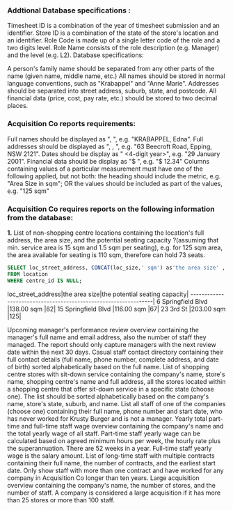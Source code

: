 
### Addtional Database specifications : 
Timesheet ID is a combination of the year of timesheet submission and an identifier.
Store ID is a combination of the state of the store's location and an identifier.
Role Code is made up of a single letter code of the role and a two digits level.
Role Name consists of the role description (e.g. Manager) and the level (e.g. L2).
Database specifications:

A person's family name should be separated from any other parts of the name (given name, middle name, etc.)
All names should be stored in normal language conventions, such as "Krabappel" and "Anne Marie".
Addresses should be separated into street address, suburb, state, and postcode.
All financial data (price, cost, pay rate, etc.) should be stored to two decimal places.

### Acquisition Co reports requirements:

Full names should be displayed as "<FAMILY NAME>, <Other Name>", e.g. "KRABAPPEL, Edna".
Full addresses should be displayed as "<Street Address>, <Suburb>, <STATE> <Postcode>", e.g. "63 Beecroft Road, Epping, NSW 2121".
Dates should be display as "<date> <MonthName> <4-digit year>", e.g. "29 January 2001".
Financial data should be display as "$ <amount>", e.g. "$ 12.34"
Columns containing values of a particular measurement must have one of the following applied, but not both:
the heading should include the metric, e.g. "Area Size in sqm"; OR
the values should be included as part of the values, e.g. "125 sqm"

### Acquisition Co requires reports on the following information from the database:

**1.** List of non-shopping centre locations containing the location's full address, the area size, and the potential seating capacity ?(assuming that min. service area is 15 sqm and 1.5 sqm per seating), e.g. for 125 sqm area, the area available for seating is 110 sqm, therefore can hold 73 seats.
````sql
SELECT loc_street_address, CONCAT(loc_size,' sqm') as'the area size' , round(( loc_size-15)/ 1.5,0) as 'the potential seating capacity'
FROM location
WHERE centre_id IS NULL;
````
loc_street_address|the area size|the potential seating capacity|
----------------------------------------------------------------|
6 Springfield Blvd	|138.00 sqm	|82|
15 Springfield Blvd	|116.00 sqm	|67|
23 3rd St	|203.00 sqm	|125|





Upcoming manager's performance review overview containing the manager's full name and email address, also the number of staff they managed. The report should only capture managers with the next review date within the next 30 days.
Casual staff contact directory containing their full contact details (full name, phone number, complete address, and date of birth) sorted alphabetically based on the full name. 
List of shopping centre stores with sit-down service containing the company's name, store's name, shopping centre's name and full address, all the stores located within a shopping centre that offer sit-down service in a specific state (choose one). The list should be sorted alphabetically based on the company's name, store's state, suburb, and name.
List all staff of one of the companies (choose one) containing their full name, phone number and start date, who has never worked for Krusty Burger and is not a manager. 
Yearly total part-time and full-time staff wage overview containing the company's name and the total yearly wage of all staff. Part-time staff yearly wage can be calculated based on agreed minimum hours per week, the hourly rate plus the superannuation. There are 52 weeks in a year. Full-time staff yearly wage is the salary amount.
List of long-time staff with multiple contracts containing their full name, the number of contracts, and the earliest start date. Only show staff with more than one contract and have worked for any company in Acquisition Co longer than ten years.
Large acquisition overview containing the company's name, the number of stores, and the number of staff. A company is considered a large acquisition if it has more than 25 stores or more than 100 staff.
